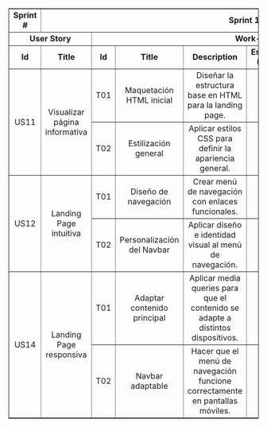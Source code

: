 <table align="center" border="1" width="95%" style="text-align:center">
  <tr>
    <td><b>Sprint #</b></td>
    <td colspan="8"><b>Sprint 1</b></td>
  </tr>
  <tr>
    <td colspan="2"><b>User Story</b></td>
    <td colspan="7"><b>Work-Item / Task</b></td>
  </tr>
  <tr>
    <td><b>Id</b></td>
    <td><b>Title</b></td>
    <td><b>Id</b></td>
    <td><b>Title</b></td>
    <td><b>Description</b></td>
    <td><b>Estimation (Hours)</b></td>
    <td><b>Assigned To</b></td>
    <td><b>Student Code</b></td>
    <td><b>Status</b></td>
  </tr>

  <!-- US11 -->
  <tr>
    <td rowspan="2">US11</td>
    <td rowspan="2">Visualizar página informativa</td>
    <td>T01</td>
    <td>Maquetación HTML inicial</td>
    <td>Diseñar la estructura base en HTML para la landing page.</td>
    <td>3</td>
    <td>Gonzalo Carhuancote</td>
    <td>U202210720</td>
    <td>Done</td>
  </tr>
  <tr>
    <td>T02</td>
    <td>Estilización general</td>
    <td>Aplicar estilos CSS para definir la apariencia general.</td>
    <td>3</td>
    <td>Juan Carlos Alvarado</td>
    <td>U202216150</td>
    <td>Done</td>
  </tr>

  <!-- US12 -->
  <tr>
    <td rowspan="2">US12</td>
    <td rowspan="2">Landing Page intuitiva</td>
    <td>T01</td>
    <td>Diseño de navegación</td>
    <td>Crear menú de navegación con enlaces funcionales.</td>
    <td>3</td>
    <td>Joan Teves</td>
    <td>U202117303</td>
    <td>Done</td>
  </tr>
  <tr>
    <td>T02</td>
    <td>Personalización del Navbar</td>
    <td>Aplicar diseño e identidad visual al menú de navegación.</td>
    <td>3</td>
    <td>Antonio Duran</td>
    <td>U202215721</td>
    <td>Done</td>
  </tr>

  <!-- US14 -->
  <tr>
    <td rowspan="2">US14</td>
    <td rowspan="2">Landing Page responsiva</td>
    <td>T01</td>
    <td>Adaptar contenido principal</td>
    <td>Aplicar media queries para que el contenido se adapte a distintos dispositivos.</td>
    <td>3</td>
    <td>Daiki Oshiro</td>
    <td>U20201F846</td>
    <td>Done</td>
  </tr>
  <tr>
    <td>T02</td>
    <td>Navbar adaptable</td>
    <td>Hacer que el menú de navegación funcione correctamente en pantallas móviles.</td>
    <td>3</td>
    <td>Gonzalo Carhuancote</td>
    <td>U202210720</td>
    <td>Done</td>
  </tr>
</table>
